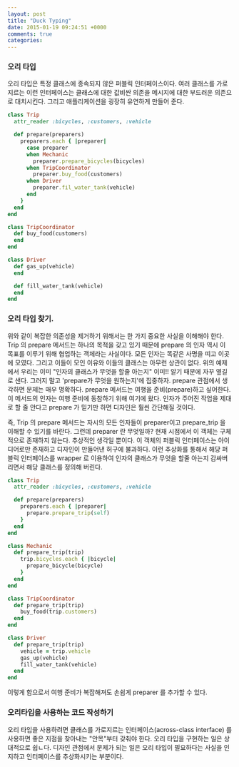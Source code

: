 ```yaml
---
layout: post
title: "Duck Typing"
date: 2015-01-19 09:24:51 +0000
comments: true
categories: 
---
```


### 오리 타입

오리 타입은 특정 클래스에 종속되지 않은 퍼블릭 인터페이스이다. 여러 클래스를 가로지르는 이런 인터페이스는 클래스에 대한 값비싼 의존을 메시지에 대한 부드러운 의존으로 대치시킨다. 그리고 애플리케이션을 굉장히 유연하게 만들어 준다.

```ruby
class Trip
  attr_reader :bicycles, :customers, :vehicle

  def prepare(preparers)
    preparers.each { |preparer|
      case preparer
      when Mechanic
        preparer.prepare_bicycles(bicycles)
      when TripCoordinator
        preparer.buy_food(customers)
      when Driver
        preparer.fil_water_tank(vehicle)
      end
    }
  end
end

class TripCoordinator
  def buy_food(customers)
  end
end

class Driver
  def gas_up(vehicle)
  end

  def fill_water_tank(vehicle)
  end
end
```

### 오리 타입 찾기.

위와 같이 복잡한 의존성을 제거하기 위해서는 한 가지 중요한 사실을 이해해야 한다. Trip 의 prepare 메서드는 하나의 목적을 갖고 있기 때문에 prepare 의 인자 역시 이 목표를 이루기 위해 협업하는 객체라는 사실이다. 모든 인자는 똑같은 사명을 띠고 이곳에 모였다. 그리고 이들이 모인 이유와 이들의 클래스는 아무런 상관이 없다. 위의 예제에서 우리는 이미 "인자의 클래스가 무엇을 할줄 아는지" 이미!! 알기 때문에 자꾸 옆길로 샌다. 그러지 말고 'prepare가 무엇을 원하는지'에 집중하자. prepare 관점에서 생각하면 문제는 매우 명확하다. prepare 메서드는 여행을 준비(prepare)하고 싶어한다. 이 메서드의 인자는 여행 준비에 동참하기 위해 여기에 왔다. 인자가 주어진 작업을 제대로 할 줄 안다고 prepare 가 믿기만 하면 디자인은 훨씬 간단해질 것이다.

즉, Trip 의 prepare 메서드는 자시의 모든 인자들이 preparer이고 prepare_trip 을 이해할 수 있기를 바란다. 그런데 preparer 란 무엇일까? 현재 시점에서 이 객체는 구체적으로 존재하지 않는다. 추상적인 생각일 뿐이다. 이 객체의 퍼블릭 인터페이스는 아이디어로만 존재하고 디자인이 만들어낸 허구에 불과하다. 이런 추상화를 통해서 해당 퍼블릭 인터페이스를 wrapper 로 이용하여 인자의 클래스가 무엇을 할줄 아는지 감싸버리면서 해당 클래스를 정의해 버린다.

```ruby
class Trip
  attr_reader :bicycles, :customers, :vehicle

  def prepare(preparers)
    preparers.each { |preparer|
      prepare.prepare_trip(self)
    }
  end
end

class Mechanic
  def prepare_trip(trip)
    trip.bicycles.each { |bicycle|
      prepare_bicycle(bicycle)
    }
  end
end

class TripCoordinator
  def prepare_trip(trip)
    buy_food(trip.customers)
  end
end

class Driver
  def prepare_trip(trip)
    vehicle = trip.vehicle
    gas_up(vehicle)
    fill_water_tank(vehicle)
  end
end
```

이렇게 함으로서 여행 준비가 복잡해져도 손쉽게 preparer 를 추가할 수 있다.

### 오리타입을 사용하는 코드 작성하기

오리 타입을 사용하려면 클래스를 가로지르는 인터페이스(across-class interface) 를 사용하면 좋은 지점을 찾아내는 "안목"부터 갖춰야 한다. 오리 타입을 구현하는 일은 상대적으로 쉽ㄴ다. 디자인 관점에서 문제가 되는 일은 오리 타입이 필요하다는 사실을 인지하고 인터페이스를 추상화시키는 부분이다.





